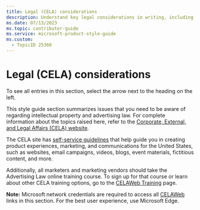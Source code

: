 ```yaml
---
title: Legal (CELA) considerations
description: Understand key legal considerations in writing, including intellectual property and advertising law, with guidance from Microsoft's CELA resources. Access training and guidelines to ensure compliance.
ms.date: 07/13/2023
ms.topic: contributor-guide
ms.service: microsoft-product-style-guide
ms.custom:
  - TopicID 25360
---
```



# Legal (CELA) considerations

To see all entries in this section, select the arrow next to the heading on the left.

This style guide section summarizes issues that you need to be aware of regarding intellectual property and advertising law. For complete information about the topics raised here, refer to the [Corporate, External, and Legal Affairs (CELA) website](https://microsoft.sharepoint.com/sites/celaweb "Legal guidelines site").

The CELA site has [self-service guidelines](https://microsoft.sharepoint.com/sites/CELAWeb-Marketing/sitepages/marketing-and-advertising-content.aspx) that help guide you in creating product experiences, marketing, and communications for the United States, such as websites, email campaigns, videos, blogs, event materials, fictitious content, and more.

Additionally, all marketers and marketing vendors should take the Advertising Law online training course. To sign up for that course or learn about other CELA training options, go to the [CELAWeb Training](https://microsoft.sharepoint.com/sites/CELAWeb-Marketing/sitepages/marketing-and-advertising-content-marketing-training.aspx) page.

**Note:** Microsoft network credentials are required to access all [CELAWeb](https://microsoft.sharepoint.com/sites/celaweb "Legal guidance site") links in this section. For the best user experience, use Microsoft Edge.